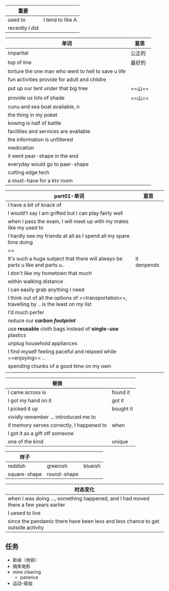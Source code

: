 | 重要           |                  |
| -------------- | ---------------- |
| used to        | I tend to like A |
| recently I did |                  |

| 单词                                                | 意思   |
| --------------------------------------------------- | ------ |
| impartial                                           | 公正的 |
| top of line                                         | 最好的 |
| torture the one man who went to hell to save u life |        |
| fun activities provide for adult and childre        |        |
| put up our tent under that big tree                 | ==山== |
| provide us lots of shade                            | ==山== |
| cunu and sea boat available, n                      |        |
| the thing in my poket                               |        |
| kowing is half of battle                            |        |
| facilities and services are available               |        |
| the information is unfiltered                       |        |
| medication                                          |        |
| it went pear-shape in the end                       |        |
| everyday would go to paer-shape                     |        |
| cutting edge tech                                   |        |
| a must-have for a ktv room                          |        |

| part01-单词                                                                                    | 意思        |
| ---------------------------------------------------------------------------------------------- | ----------- |
| I have a bit of knack of                                                                       |             |
| I would't say I am grifted but I can play fairly well                                          |             |
| when I pass the exam, I will meet up with my mates like my used to                             |             |
| I hardly see my friends at all as I spend all my spare time doing                              |             |
| ==                                                                                             |             |
| It's such a huge subject that there will always be parts u like and parts u..                  | it denpends |
| I don't like my hometown that much                                                             |             |
| within walking distance                                                                        |             |
| I can easily grab anything I need                                                              |             |
| I think out of all the options of ==transportation==, travelling by .. is the least on my list |             |
| I'd much perfer                                                                                |             |
| reduce our ***carbon footprint***                                                              |             |
| use **reusable** cloth bags instead of **single-use** plastics                                 |             |
| unplug household appliances                                                                    |             |
| I find myself feeling paceful and relaxed while ==enjoying== ..                                |             |
| spending chunks of a good time on my own                                                       |             |
|                                                                                                |             |

| 替换                                      |           |
| ----------------------------------------- | --------- |
| I came across is                          | found it  |
| I got my hand on it                       | got it    |
| I picked it up                            | bought it |
| vividly remember ... introduced me to     |           |
| if memory serves correctly, I happened to | when      |
| I got it as a gift off someone            |           |
| one of the kind                           | unique    | 

| 样子         |             |         |
| ------------ | ----------- | ------- |
| reddish      | greenish    | blueish |
| square-shape | round-shape |         |


| 时态变化                                                                            |
| ----------------------------------------------------------------------------------- |
| when I was doing ..., something happened, and I had moved there a few years earlier | 
| I uesed to live                                                                     |
| since the pandamic there have been less and less chance to get outside activity     |



## 任务
- 新闻（地铁）
- 搞笑电影
- mine clearing
	- patience
- 运动-瑜伽
